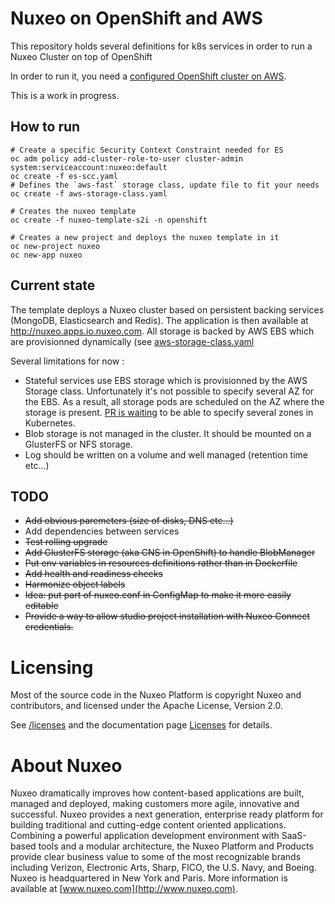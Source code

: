# Nuxeo on OpenShift and AWS

This repository holds several definitions for k8s services in order to run a Nuxeo Cluster on top of OpenShift

In order to run it, you need a [configured OpenShift cluster on AWS](https://github.com/openshift/openshift-ansible-contrib/tree/master/reference-architecture/aws-ansible). 

This is a work in progress.



## How to run
   
    # Create a specific Security Context Constraint needed for ES
    oc adm policy add-cluster-role-to-user cluster-admin system:serviceaccount:nuxeo:default       
    oc create -f es-scc.yaml
    # Defines the `aws-fast` storage class, update file to fit your needs
    oc create -f aws-storage-class.yaml
    
    # Creates the nuxeo template
    oc create -f nuxeo-template-s2i -n openshift    
    
    # Creates a new project and deploys the nuxeo template in it
    oc new-project nuxeo
    oc new-app nuxeo
    
## Current state

The template deploys a Nuxeo cluster based on persistent backing services (MongoDB, Elasticsearch and Redis). The application is then available at http://nuxeo.apps.io.nuxeo.com. All storage is backed by AWS EBS which are provisionned dynamically (see [aws-storage-class.yaml](aws-storage-class.aml)

Several limitations for now :

 * Stateful services use EBS storage which is provisionned by the AWS Storage class. Unfortunately it's not possible to specify several AZ for the EBS. As a result, all storage pods are scheduled on the AZ where the storage is present. [PR is waiting](https://github.com/kubernetes/kubernetes/pull/38505) to be able to specify several zones in Kubernetes.
 * Blob storage is not managed in the cluster. It should be mounted on a GlusterFS or NFS storage.
 * Log should be written on a volume and well managed (retention time etc...)

## TODO

 * ~~Add obvious paremeters (size of disks, DNS etc...)~~
 * Add dependencies between services
 * ~~Test rolling upgrade~~
 * ~~Add GlusterFS storage (aka CNS in OpenShift) to handle BlobManager~~
 * ~~Put env variables in resources definitions rather than in Dockerfile~~
 * ~~Add health and readiness checks~~
 * ~~Harmonize object labels~~
 * ~~Idea: put part of nuxeo.conf in ConfigMap to make it more easily editable~~
 * ~~Provide a way to allow studio project installation with Nuxeo Connect credentials.~~



# Licensing

Most of the source code in the Nuxeo Platform is copyright Nuxeo and
contributors, and licensed under the Apache License, Version 2.0.

See [/licenses](/licenses) and the documentation page [Licenses](http://doc.nuxeo.com/x/gIK7) for details.

# About Nuxeo

Nuxeo dramatically improves how content-based applications are built, managed and deployed, making customers more agile, innovative and successful. Nuxeo provides a next generation, enterprise ready platform for building traditional and cutting-edge content oriented applications. Combining a powerful application development environment with SaaS-based tools and a modular architecture, the Nuxeo Platform and Products provide clear business value to some of the most recognizable brands including Verizon, Electronic Arts, Sharp, FICO, the U.S. Navy, and Boeing. Nuxeo is headquartered in New York and Paris. More information is available at [www.nuxeo.com](http://www.nuxeo.com).




